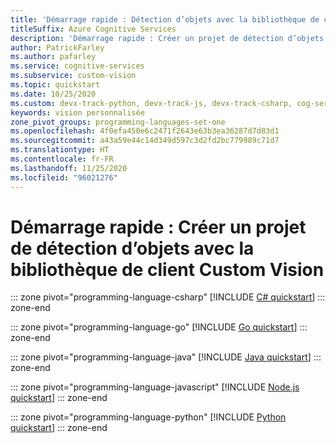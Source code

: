 ```yaml
---
title: 'Démarrage rapide : Détection d’objets avec la bibliothèque de client Custom Vision'
titleSuffix: Azure Cognitive Services
description: 'Démarrage rapide : Créer un projet de détection d’objets, ajouter des étiquettes, charger des images, entraîner votre projet et détecter des objets à l’aide de la bibliothèque de client Custom Vision.'
author: PatrickFarley
ms.author: pafarley
ms.service: cognitive-services
ms.subservice: custom-vision
ms.topic: quickstart
ms.date: 10/25/2020
ms.custom: devx-track-python, devx-track-js, devx-track-csharp, cog-serv-seo-aug-2020
keywords: vision personnalisée
zone_pivot_groups: programming-languages-set-one
ms.openlocfilehash: 4f0efa450e6c2471f2643e63b3ea36287d7d83d1
ms.sourcegitcommit: a43a59e44c14d349d597c3d2fd2bc779989c71d7
ms.translationtype: HT
ms.contentlocale: fr-FR
ms.lasthandoff: 11/25/2020
ms.locfileid: "96021276"
---
```

# <a name="quickstart-create-an-object-detection-project-with-the-custom-vision-client-library"></a>Démarrage rapide : Créer un projet de détection d’objets avec la bibliothèque de client Custom Vision

::: zone pivot="programming-language-csharp"
[!INCLUDE [C# quickstart](../includes/quickstarts/csharp-tutorial-od.md)]
::: zone-end

::: zone pivot="programming-language-go"
[!INCLUDE [Go quickstart](../includes/quickstarts/go-tutorial-object-detection.md)]
::: zone-end

::: zone pivot="programming-language-java"
[!INCLUDE [Java quickstart](../includes/quickstarts/java-tutorial-od.md)]
::: zone-end

::: zone pivot="programming-language-javascript"
[!INCLUDE [Node.js quickstart](../includes/quickstarts/node-tutorial-object-detection.md)]
::: zone-end

::: zone pivot="programming-language-python"
[!INCLUDE [Python quickstart](../includes/quickstarts/python-tutorial-od.md)]
::: zone-end
